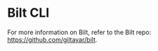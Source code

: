 # Bilt CLI

For more information on Bilt, refer to the Bilt repo: <https://github.com/giltayar/bilt>.
